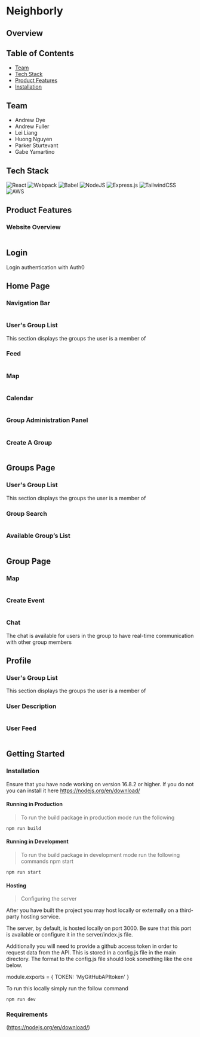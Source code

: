 # Neighborly


## Overview


## Table of Contents
* [Team]()
* [Tech Stack]()  
* [Product Features]()
* [Installation]()  


## Team
* Andrew Dye
* Andrew Fuller
* Lei Liang
* Huong Nguyen
* Parker Sturtevant
* Gabe Yamartino


## Tech Stack
![React](https://img.shields.io/badge/react-%2320232a.svg?style=for-the-badge&logo=react&logoColor=%2361DAFB)
![Webpack](https://img.shields.io/badge/webpack-%238DD6F9.svg?style=for-the-badge&logo=webpack&logoColor=black)
![Babel](https://img.shields.io/badge/Babel-F9DC3e?style=for-the-badge&logo=babel&logoColor=black)
![NodeJS](https://img.shields.io/badge/node.js-6DA55F?style=for-the-badge&logo=node.js&logoColor=white)
![Express.js](https://img.shields.io/badge/express.js-%23404d59.svg?style=for-the-badge&logo=express&logoColor=%2361DAFB)
![TailwindCSS](https://img.shields.io/badge/tailwindcss-%2338B2AC.svg?style=for-the-badge&logo=tailwind-css&logoColor=white)
![AWS](https://img.shields.io/badge/AWS-%23FF9900.svg?style=for-the-badge&logo=amazon-aws&logoColor=white)

## Product Features

### Website Overview
![]()

## Login

Login authentication with Auth0
![]()

## Home Page

### Navigation Bar
![]()

### User's Group List
This section displays the groups the user is a member of
![]()

### Feed
![]()

### Map
![]()

### Calendar
![]()

### Group Administration Panel
![]()

### Create A Group
![]()

## Groups Page

### User's Group List
This section displays the groups the user is a member of
![]()

### Group Search
![]()

### Available Group’s List
![]()

## Group Page

### Map
![]()

### Create Event
![]()

### Chat
The chat is available for users in the group to have real-time communication with other group members
![]()

## Profile

### User's Group List
This section displays the groups the user is a member of
![]()

### User Description
![]()

### User Feed
![]()

## Getting Started

### Installation

Ensure that you have node working on version 16.8.2 or higher. If you do not you can install it here https://nodejs.org/en/download/


#### Running in Production
>To run the build package in production mode run the following

```
npm run build
```
#### Running in Development
>To run the build package in development mode run the following commands npm start

```
npm run start
```


#### Hosting

> Configuring the server

After you have built the project you may host locally or externally on a third-party hosting service.

The server, by default, is hosted locally on port 3000. Be sure that this port is available or configure it in the server/index.js file.

Additionally you will need to provide a github access token in order to request data from the API. This is stored in a config.js file in the main directory. The format to the config.js file should look something like the one below.

module.exports = { TOKEN: 'MyGitHubAPItoken' }

To run this locally simply run the follow command

```
npm run dev
```


### Requirements
(https://nodejs.org/en/download/)

